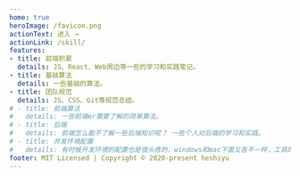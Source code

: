 ```yaml
---
home: true
heroImage: /favicon.png
actionText: 进入 →
actionLink: /skill/
features:
- title: 前端积累
  details: JS、React、Web周边等一些的学习和实践笔记。
- title: 基础算法
  details: 一些基础的算法。
- title: 团队规范
  details: JS、CSS、Git等规范总结。
# - title: 前端算法
#   details: 一些前端er需要了解的简单算法。
# - title: 后端
#   details: 前端怎么能不了解一些后端知识呢？ 一些个人对后端的学习和实践。
# - title: 开发环境配置
#   details: 有时候开发环境的配置也是很头疼的，windows和mac下面又各不一样，工具的熟练程度直接决定开发速度，所以留文待查吧。
footer: MIT Licensed | Copyright © 2020-present heshiyu
---
```

